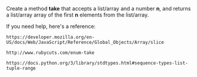 Create a method **take** that accepts a list/array and a number **n**, and returns a list/array array of the first **n** elements from the list/array.

If you need help, here's a reference:

~~~if:javascript
https://developer.mozilla.org/en-US/docs/Web/JavaScript/Reference/Global_Objects/Array/slice
~~~
~~~if:ruby
http://www.rubycuts.com/enum-take
~~~
~~~if:python
https://docs.python.org/3/library/stdtypes.html#sequence-types-list-tuple-range
~~~
